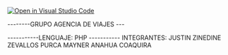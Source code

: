 [![Open in Visual Studio Code](https://classroom.github.com/assets/open-in-vscode-718a45dd9cf7e7f842a935f5ebbe5719a5e09af4491e668f4dbf3b35d5cca122.svg)](https://classroom.github.com/online_ide?assignment_repo_id=11630121&assignment_repo_type=AssignmentRepo)

--------GRUPO AGENCIA DE VIAJES ---

-----------LENGUAJE: PHP -----------
INTEGRANTES:
JUSTIN ZINEDINE ZEVALLOS PURCA
MAYNER ANAHUA COAQUIRA 
